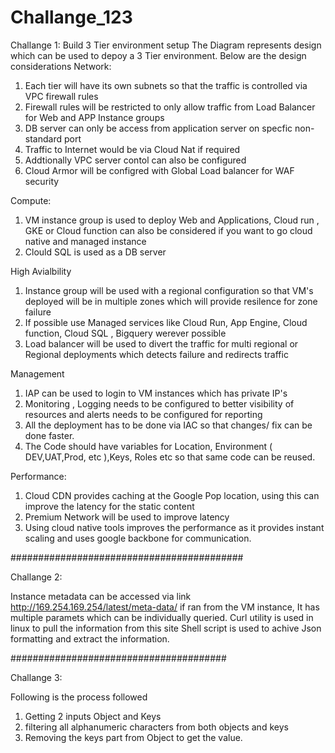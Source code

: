 # Challange_123

Challange 1:
Build 3 Tier environment setup
 The Diagram represents design which can be used to depoy a 3 Tier environment.
 Below are the design considerations
 Network: 
 1. Each tier will have its own subnets so that the traffic is controlled via VPC firewall rules
 2. Firewall rules will be restricted to only allow traffic from Load Balancer for Web and APP Instance groups
 3. DB server can only be access from application server on specfic non-standard port
 4. Traffic to Internet would be via Cloud Nat if required
 5. Addtionally VPC server contol can also be configured 
 6. Cloud Armor will be configred with Global Load balancer for WAF security
 
 Compute:
 1. VM instance group is used to deploy Web and Applications, Cloud run , GKE or Cloud function can also be considered if you want to go cloud native and managed instance
 2. Clould SQL is used as a DB server

High Avialbility
1. Instance group will be used with a regional configuration so that VM's deployed will be in multiple zones which will provide resilence for zone failure
2. If possible use Managed services like Cloud Run, App Engine, Cloud function, Cloud SQL , Bigquery werever possible
3. Load balancer will be used to divert the traffic for multi regional or Regional deployments which detects failure and redirects traffic

Management
1. IAP can be used to login to VM instances which has private IP's
2. Monitoring , Logging needs to be configured to better visibility of resources and alerts needs to be configured for reporting
3. All the deployment has to be done via IAC so that changes/ fix can be done faster.
4. The Code should have variables for Location, Environment ( DEV,UAT,Prod, etc ),Keys, Roles etc so that same code can be reused.

Performance:
1. Cloud CDN provides caching at the Google Pop location, using this can improve the latency for the static content
2. Premium Network will be used to improve latency
3. Using cloud native tools improves the performance as it provides instant scaling and uses google backbone for communication.

##########################################

Challange 2:

Instance metadata can be accessed via link http://169.254.169.254/latest/meta-data/ if ran from the VM instance, It has multiple paramets which can be individually queried.
Curl utility is used in linux to pull the information from this site
Shell script is used to achive Json formatting and extract the information.

#######################################

Challange 3:

Following is the process followed
1. Getting 2 inputs Object and Keys
2. filtering all alphanumeric characters from both objects and keys
3. Removing the keys part from Object to get the value.
